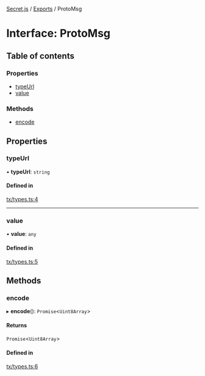 [Secret.js](../README.md) / [Exports](../modules.md) / ProtoMsg

# Interface: ProtoMsg

## Table of contents

### Properties

- [typeUrl](ProtoMsg.md#typeurl)
- [value](ProtoMsg.md#value)

### Methods

- [encode](ProtoMsg.md#encode)

## Properties

### typeUrl

• **typeUrl**: `string`

#### Defined in

[tx/types.ts:4](https://github.com/scrtlabs/secret.js/blob/839fe3d/src/tx/types.ts#L4)

___

### value

• **value**: `any`

#### Defined in

[tx/types.ts:5](https://github.com/scrtlabs/secret.js/blob/839fe3d/src/tx/types.ts#L5)

## Methods

### encode

▸ **encode**(): `Promise`<`Uint8Array`\>

#### Returns

`Promise`<`Uint8Array`\>

#### Defined in

[tx/types.ts:6](https://github.com/scrtlabs/secret.js/blob/839fe3d/src/tx/types.ts#L6)
